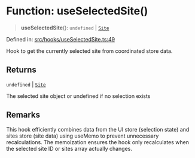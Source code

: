 # Function: useSelectedSite()

> **useSelectedSite**(): `undefined` \| [`Site`](../../../../shared/types/interfaces/Site.md)

Defined in: [src/hooks/useSelectedSite.ts:49](https://github.com/Nick2bad4u/Uptime-Watcher/blob/2a45eeb1723f8f7089001af2c92aa07d82dfe7e4/src/hooks/useSelectedSite.ts#L49)

Hook to get the currently selected site from coordinated store data.

## Returns

`undefined` \| [`Site`](../../../../shared/types/interfaces/Site.md)

The selected site object or undefined if no selection exists

## Remarks

This hook efficiently combines data from the UI store (selection state) and
sites store (site data) using useMemo to prevent unnecessary recalculations.
The memoization ensures the hook only recalculates when the selected site ID
or sites array actually changes.
